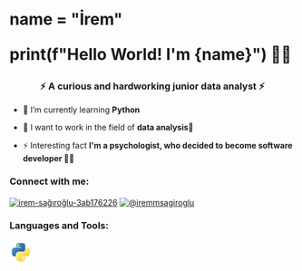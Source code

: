 <h1 align="left"> name = "İrem" 

print(f"Hello World! I'm {name}") ✌🏻 </h1>
      
<h3 align="center">⚡️ A curious and hardworking junior data analyst ⚡️</h3>

- 🌱 I’m currently learning **Python**

- 🧠 I want to work in the field of **data analysis🤖**

- ⚡ Interesting fact **I'm a psychologist, who decided to become software developer 🖖🏼**

<h3 align="left">Connect with me:</h3>
<p align="left">
<a href="https://linkedin.com/in/irem-sağıroğlu-3ab176226" target="blank"><img align="center" src="https://raw.githubusercontent.com/rahuldkjain/github-profile-readme-generator/master/src/images/icons/Social/linked-in-alt.svg" alt="irem-sağıroğlu-3ab176226" height="30" width="40" /></a>
<a href="https://medium.com/@iremmsagiroglu" target="blank"><img align="center" src="https://raw.githubusercontent.com/rahuldkjain/github-profile-readme-generator/master/src/images/icons/Social/medium.svg" alt="@iremmsagiroglu" height="30" width="40" /></a>
</p>

<h3 align="left">Languages and Tools:</h3>
<p align="left"> <a href="https://www.python.org" target="_blank" rel="noreferrer"> <img src="https://raw.githubusercontent.com/devicons/devicon/master/icons/python/python-original.svg" alt="python" width="40" height="40"/> </a> </p>
